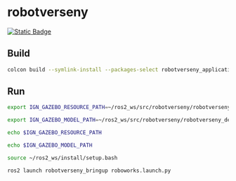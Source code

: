 # robotverseny

[![Static Badge](https://img.shields.io/badge/ROS_2-Humble-34aec5)](https://docs.ros.org/en/humble/)

## Build

``` bash
colcon build --symlink-install --packages-select robotverseny_application robotverseny_description robotverseny_bringup robotverseny_gazebo 
```

## Run


``` bash
export IGN_GAZEBO_RESOURCE_PATH=~/ros2_ws/src/robotverseny/robotverseny_description/models:${IGN_GAZEBO_RESOURCE_PATH}
```

``` bash
export IGN_GAZEBO_MODEL_PATH=~/ros2_ws/src/robotverseny/robotverseny_description/models:${IGN_GAZEBO_MODEL_PATH}
```

``` bash 
echo $IGN_GAZEBO_RESOURCE_PATH
```

``` bash 
echo $IGN_GAZEBO_MODEL_PATH
```

``` bash
source ~/ros2_ws/install/setup.bash
```

``` bash
ros2 launch robotverseny_bringup roboworks.launch.py
```